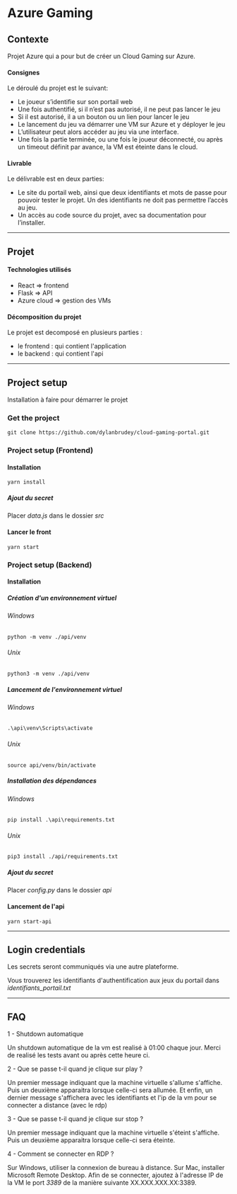 # Azure Gaming

## Contexte
Projet Azure qui a pour but de créer un Cloud Gaming sur Azure.

#### Consignes
Le déroulé du projet est le suivant:
* Le joueur s’identifie sur son portail web
* Une fois authentifié, si il n’est pas autorisé, il ne peut pas lancer le jeu
* Si il est autorisé, il a un bouton ou un lien pour lancer le jeu
* Le lancement du jeu va démarrer une VM sur Azure et y déployer le jeu
* L’utilisateur peut alors accéder au jeu via une interface.
* Une fois la partie terminée, ou une fois le joueur déconnecté, ou après un
timeout définit par avance, la VM est éteinte dans le cloud.

#### Livrable
Le délivrable est en deux parties:
* Le site du portail web, ainsi que deux identifiants et mots de passe pour
pouvoir tester le projet. Un des identifiants ne doit pas permettre l’accès au
jeu.
* Un accès au code source du projet, avec sa documentation pour l’installer.

---

## Projet

#### Technologies utilisés
* React => frontend
* Flask => API
* Azure cloud => gestion des VMs

#### Décomposition du projet
Le projet est decomposé en plusieurs parties :
* le frontend : qui contient l'application 
* le backend : qui contient l'api

---
## Project setup

Installation à faire pour démarrer le projet

### Get the project

```
git clone https://github.com/dylanbrudey/cloud-gaming-portal.git
```

### Project setup (Frontend) 

#### Installation
```
yarn install
```
##### Ajout du secret

Placer *data.js* dans le dossier *src*

#### Lancer le front
```
yarn start
```

### Project setup (Backend)

#### Installation

##### Création d'un environnement virtuel

###### Windows
```
python -m venv ./api/venv
```
###### Unix
```
python3 -m venv ./api/venv
```
##### Lancement de l'environnement virtuel

###### Windows
```
.\api\venv\Scripts\activate
```
###### Unix
```
source api/venv/bin/activate
```
##### Installation des dépendances
###### Windows
```
pip install .\api\requirements.txt
```
###### Unix
```
pip3 install ./api/requirements.txt
```

##### Ajout du secret

Placer *config.py* dans le dossier *api*

#### Lancement de l'api
```
yarn start-api
```

---

## Login credentials
 Les secrets seront communiqués via une autre plateforme.
 
 Vous trouverez les identifiants d'authentification aux jeux du portail dans *identifiants_portail.txt*

---

## FAQ

1 - Shutdown automatique 

Un shutdown automatique de la vm est realisé à 01:00 chaque jour. Merci de realisé les tests avant ou après cette heure ci.

2 - Que se passe t-il quand je clique sur play ?

Un premier message indiquant que la machine virtuelle s'allume s'affiche.
Puis un deuxième apparaitra lorsque celle-ci sera allumée.
Et enfin, un dernier message s'affichera avec les identifiants et l'ip de la vm pour se connecter a distance (avec le rdp)

3 - Que se passe t-il quand je clique sur stop ?

Un premier message indiquant que la machine virtuelle s'éteint s'affiche.
Puis un deuxième apparaitra lorsque celle-ci sera éteinte.

4 - Comment se connecter en RDP ?

Sur Windows, utiliser la connexion de bureau à distance.
Sur Mac, installer Microsoft Remote Desktop.
Afin de se connecter, ajoutez à l'adresse IP de la VM le port *3389* de la manière suivante XX.XXX.XXX.XX:3389.
